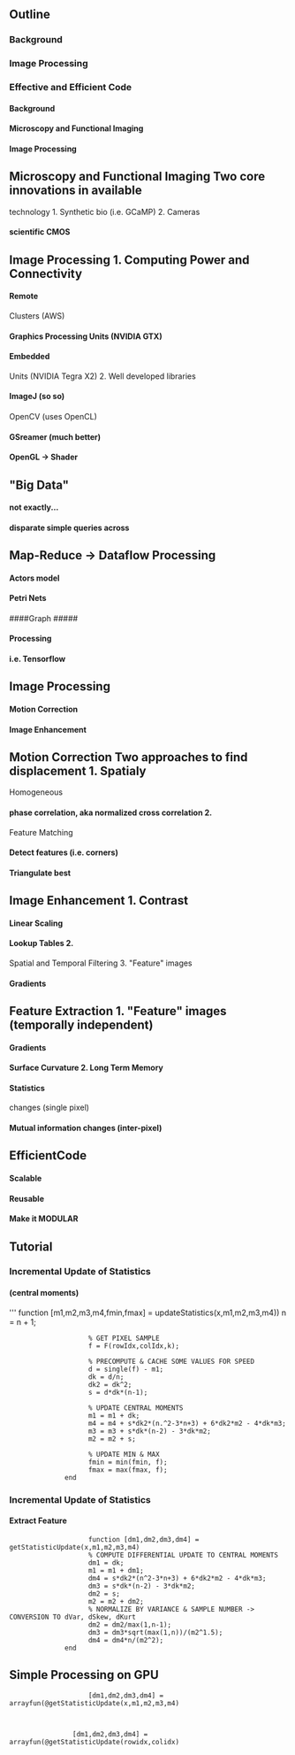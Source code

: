 
## Outline 

### Background 

### Image Processing 

### Effective and Efficient Code

#### Background 

#### Microscopy and Functional Imaging  #####

#### Image Processing #####

## Microscopy and Functional Imaging Two core innovations in available
technology 1. Synthetic bio (i.e. GCaMP) 2. Cameras 

#### scientific CMOS #####

## Image Processing 1. Computing Power and Connectivity 

#### Remote #####
Clusters (AWS) 

#### Graphics Processing Units (NVIDIA GTX)  #####

#### Embedded #####
Units (NVIDIA Tegra X2) 2. Well developed libraries 

#### ImageJ (so so)  #####

#### #####
OpenCV (uses OpenCL) 

#### GSreamer (much better)  #####

#### OpenGL -\> Shader #####

## \"Big Data\" 

#### not exactly\...  #####

#### disparate simple queries across #####

## Map-Reduce -\> Dataflow Processing 

#### Actors model  #####

#### Petri Nets  #####

#### #####


#### #####

####Graph #####

#### #####

#### Processing  #####

#### i.e. Tensorflow #####

## Image Processing 

#### Motion Correction  #####

#### Image Enhancement  #####

#### #####

## Motion Correction Two approaches to find displacement 1. Spatialy
Homogeneous 

#### phase correlation, aka normalized cross correlation 2. #####
Feature Matching 

#### Detect features (i.e. corners)  #####

#### Triangulate best #####

## Image Enhancement 1. Contrast 

#### Linear Scaling  #####

#### Lookup Tables 2. #####
Spatial and Temporal Filtering 3. \"Feature\" images 

#### Gradients  #####

#### #####

## Feature Extraction 1. \"Feature\" images (temporally independent)


#### Gradients  #####

#### Surface Curvature 2. Long Term Memory  #####

#### Statistics #####
changes (single pixel) 

#### Mutual information changes (inter-pixel) #####

## EfficientCode 

#### Scalable  #####

#### Reusable  #####

#### #####

#### Make it MODULAR  #####

#### #####

#### #####



Tutorial
--------


### Incremental Update of Statistics

#### (central moments)
'''
                        function [m1,m2,m3,m4,fmin,fmax] = updateStatistics(x,m1,m2,m3,m4))
                        n = n + 1;
                        
                        % GET PIXEL SAMPLE
                        f = F(rowIdx,colIdx,k);
                        
                        % PRECOMPUTE & CACHE SOME VALUES FOR SPEED
                        d = single(f) - m1;
                        dk = d/n;
                        dk2 = dk^2;
                        s = d*dk*(n-1);
                        
                        % UPDATE CENTRAL MOMENTS
                        m1 = m1 + dk;
                        m4 = m4 + s*dk2*(n.^2-3*n+3) + 6*dk2*m2 - 4*dk*m3;
                        m3 = m3 + s*dk*(n-2) - 3*dk*m2;
                        m2 = m2 + s;
                        
                        % UPDATE MIN & MAX
                        fmin = min(fmin, f);
                        fmax = max(fmax, f);
                  end
                        


### Incremental Update of Statistics

#### Extract Feature

                        function [dm1,dm2,dm3,dm4] = getStatisticUpdate(x,m1,m2,m3,m4)
                        % COMPUTE DIFFERENTIAL UPDATE TO CENTRAL MOMENTS
                        dm1 = dk;
                        m1 = m1 + dm1;
                        dm4 = s*dk2*(n^2-3*n+3) + 6*dk2*m2 - 4*dk*m3;   
                        dm3 = s*dk*(n-2) - 3*dk*m2;
                        dm2 = s;
                        m2 = m2 + dm2;
                        % NORMALIZE BY VARIANCE & SAMPLE NUMBER -> CONVERSION TO dVar, dSkew, dKurt   
                        dm2 = dm2/max(1,n-1);
                        dm3 = dm3*sqrt(max(1,n))/(m2^1.5);
                        dm4 = dm4*n/(m2^2);                 
                  end
                        


Simple Processing on GPU
------------------------

                        [dm1,dm2,dm3,dm4] = arrayfun(@getStatisticUpdate(x,m1,m2,m3,m4)
                    
                    

                    [dm1,dm2,dm3,dm4] = arrayfun(@getStatisticUpdate(rowidx,colidx)
                
